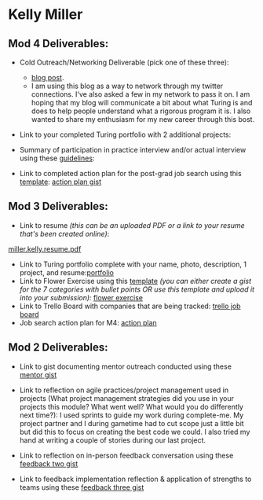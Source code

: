 # Kelly Miller

## Mod 4 Deliverables:
* Cold Outreach/Networking Deliverable (pick one of these three):
    * [blog post](https://medium.com/@kmil303/jumping-into-open-source-like-a-junior-dev-1212362fdc63).
    * I am using this blog as a way to network through my twitter connections. I've also asked a few in my network to pass
    it on. I am hoping that my blog will communicate a bit about what Turing is and does to help people understand what 
    a rigorous program it is. I also wanted to share my enthusiasm for my new career through this bost. 
    
* Link to your completed Turing portfolio with 2 additional projects: 
* Summary of participation in practice interview and/or actual interview using these [guidelines](https://github.com/turingschool/career-development-curriculum/blob/master/module_four/interview_practice_reflection_guidelines.md):
* Link to completed action plan for the post-grad job search using this [template](https://github.com/turingschool/career-development-curriculum/blob/master/module_four/post_grad_plan.md): [action plan gist](https://gist.github.com/kellymiller6/edf17eb69bf6475b0fcf76507905bdb2)

## Mod 3 Deliverables:

* Link to resume *(this can be an uploaded PDF or a link to your resume that's been created online)*: 

[miller.kelly.resume.pdf](https://github.com/turingschool/career-development-curriculum/files/984145/miller.kelly.resume.pdf)
* Link to Turing portfolio complete with your name, photo, description, 1 project, and resume:[portfolio](https://www.turing.io/alumni/kelly-miller)
* Link to Flower Exercise using this [template](https://github.com/turingschool/career-development-curriculum/blob/master/files/Career%20Unit%20-%20The%20Flower%20Diagram.pdf) *(you can either create a gist for the 7 categories with bullet points OR use this template and upload it into your submission):*
[flower exercise](https://gist.github.com/kellymiller6/c73d57bb641f308a4c4d0e49e182b8a6)
* Link to Trello Board with companies that are being tracked: 
[trello job board](https://trello.com/b/T3ZMhSNz/job-tracker)
* Job search action plan for M4: [action plan](https://gist.github.com/kellymiller6/9a6fc69af770d734445954ccc1409fe6)


## Mod 2 Deliverables:
* Link to gist documenting mentor outreach conducted using these [mentor gist](https://gist.github.com/kellymiller6/d6469958ed5c51504d10fd8fecf031f0)

* Link to reflection on agile practices/project management used in projects (What project management strategies did you use in your projects this module? What went well? What would you do differently next time?):
  I used sprints to guide my work during complete-me. My project partner and I during gametime had to cut scope just a little
  bit but did this to focus on creating the best code we could. I also tried my hand at writing a couple of stories during our
  last project. 

* Link to reflection on in-person feedback conversation using these [feedback two gist](https://gist.github.com/kellymiller6/67f9e2e1148711308090bf08f3156baa)

* Link to feedback implementation reflection & application of strengths to teams using these [feedback three gist](https://gist.github.com/kellymiller6/be2872bee1502544180d896396690c54)

